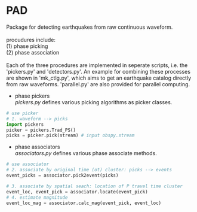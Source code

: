 # PAD

Package for detecting earthquakes from raw continuous waveform. <br>
<br>
procudures include: <br>
(1) phase picking <br>
(2) phase association <br>
<br>
Each of the three procedures are implemented in seperate scripts, i.e. the 'pickers.py' and 'detectors.py'. An example for combining these processes are shown in 'mk_ctlg.py', which aims to get an earthquake catalog directly from raw waveforms. 'parallel.py' are also provided for parallel computing.
<br>
  
* phase pickers  
*pickers.py* defines various picking algorithms as picker classes. 
```python
# use picker
# 1. waveform --> picks
import pickers
picker = pickers.Trad_PS()
picks = picker.pick(stream) # input obspy.stream
```
  
* phase associators  
*associators.py* defines various phase associate methods.
```python
# use associator
# 2. associate by original time (ot) cluster: picks --> events
event_picks = associator.pick2event(picks)
```

```python
# 3. associate by spatial seach: location of P travel time cluster
event_loc, event_pick = associator.locate(event_pick)
# 4. estimate magnitude
event_loc_mag = associator.calc_mag(event_pick, event_loc)
```
